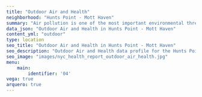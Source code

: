 ```yaml
---
title: "Outdoor Air and Health"
neighborhood: "Hunts Point - Mott Haven"
summary: "Air pollution is one of the most important environmental threats to urban populations and while all people are exposed, pollutant emissions, levels of exposure, and population vulnerability vary across neighborhoods. Exposures to common air pollutants have been linked to respiratory and cardiovascular diseases, cancers, and premature deaths."
data_json: "Outdoor Air and Health in Hunts Point - Mott Haven"
content_yml: "outdoor"
type: location
seo_title: "Outdoor Air and Health in Hunts Point - Mott Haven"
seo_description: "Outdoor Air and Health data profile for the Hunts Point - Mott Haven neighborhood of NYC."
seo_image: "images/nyc_health_report_outdoor_air_health.jpg"
menu:
    main:
        identifier: '04'
vega: true
arquero: true
---
```

